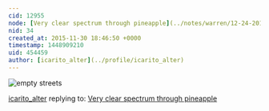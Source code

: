 ```yaml
---
cid: 12955
node: [Very clear spectrum through pineapple](../notes/warren/12-24-2010/very-clear-spectrum-through-pineapple)
nid: 34
created_at: 2015-11-30 18:46:50 +0000
timestamp: 1448909210
uid: 454459
author: [icarito_alter](../profile/icarito_alter)
---
```



![empty streets](//4.bp.blogspot.com/_dBuTkGR9kF8/SeSXETvQjhI/AAAAAAAAAhk/GuqMHZEPLAM/s320/strike+puerto+5.jpg)

[icarito_alter](../profile/icarito_alter) replying to: [Very clear spectrum through pineapple](../notes/warren/12-24-2010/very-clear-spectrum-through-pineapple)

